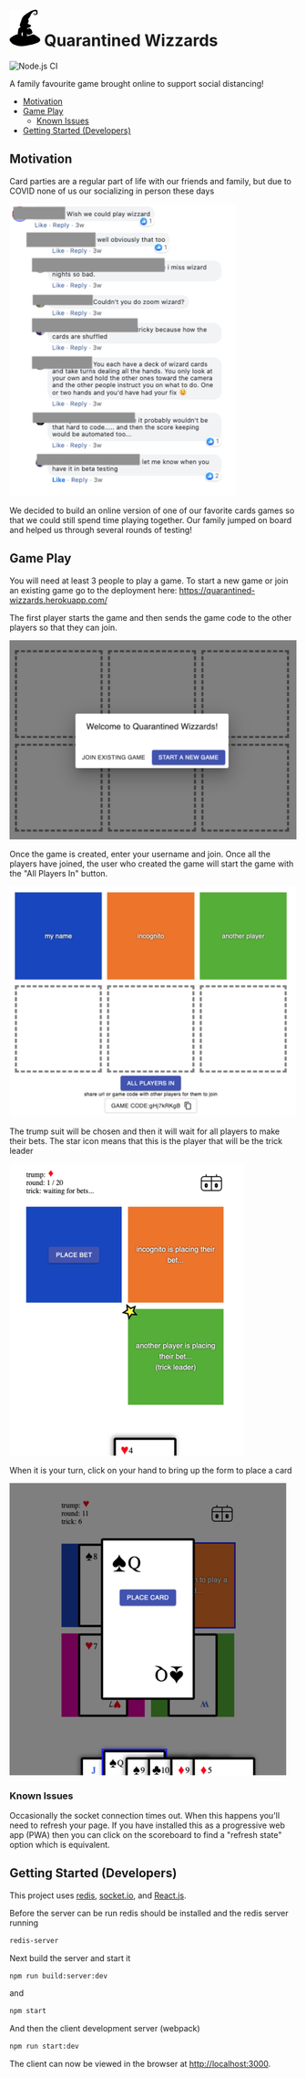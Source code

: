 # ![logo](public/favicon.ico) Quarantined Wizzards

![Node.js CI](https://github.com/creisle/quarantined_wizzards/workflows/Node.js%20CI/badge.svg)

A family favourite game brought online to support social distancing!

- [Motivation](#motivation)
- [Game Play](#game-play)
  - [Known Issues](#known-issues)
- [Getting Started (Developers)](#getting-started-developers)

## Motivation

Card parties are a regular part of life with our friends and family, but due to COVID none of us
our socializing in person these days

![motivation](docs/motivation.png)

We decided to build an online version of one of our favorite cards games so that we could still
spend time playing together. Our family jumped on board and helped us through several rounds of
testing!


## Game Play

You will need at least 3 people to play a game. To start a new game or join an existing game go to the deployment here: https://quarantined-wizzards.herokuapp.com/

The first player starts the game and then sends the game code to the other players so that they can
join.

![start-screen](docs/start-screen.png)

Once the game is created, enter your username and join. Once all the players have joined, the user
who created the game will start the game with the "All Players In" button.

![all-players-in](docs/all-players-in.png)

The trump suit will be chosen and then it will wait for all players to make their bets. The
star icon means that this is the player that will be the trick leader

![place-bet](docs/place-bet.png)

When it is your turn, click on your hand to bring up the form to place a card

![choose card](docs/choose-card.png)


### Known Issues

Occasionally the socket connection times out. When this happens you'll need to refresh your page.
If you have installed this as a progressive web app (PWA) then you can click on the scoreboard to
find a "refresh state" option which is equivalent.

## Getting Started (Developers)

This project uses [redis](https://redis.io/), [socket.io](https://socket.io/), and [React.js](https://reactjs.org/).

Before the server can be run redis should be installed and the redis server running

```bash
redis-server
```

Next build the server and start it

```bash
npm run build:server:dev
```

and

```bash
npm start
```

And then the client development server (webpack)

```bash
npm run start:dev
```

The client can now be viewed in the browser at [http://localhost:3000](http://localhost:3000).
